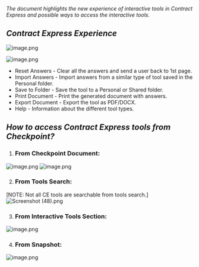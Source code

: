 _The document highlights the new experience of interactive tools in Contract Express and possible ways to access the interactive tools._

## **_Contract Express Experience_**
![image.png](/.attachments/image-75d8cc3b-1713-4387-8584-8ca3bf08339a.png)

![image.png](/.attachments/image-404b2841-66f6-4ddb-aa83-4c6f7ad01c1c.png)
- Reset Answers - Clear all the answers and send a user back to 1st page.
- Import Answers - Import answers from a similar type of tool saved in the Personal folder.
- Save to Folder - Save the tool to a Personal or Shared folder.
- Print Document - Print the generated document with answers.
- Export Document - Export the tool as PDF/DOCX.
- Help - Information about the different tool types.

## **_How to access Contract Express tools from Checkpoint?_**

1. ### From Checkpoint Document:

![image.png](/.attachments/image-0f97bafc-f604-4218-a0e0-fe3691d8bd8f.png)
![image.png](/.attachments/image-cf19132d-6ada-4af0-a9df-2b892c4db711.png)

2. ### From Tools Search:
[NOTE: Not all CE tools are searchable from tools search.]
![Screenshot (48).png](/.attachments/Screenshot%20(48)-79ba7d80-5bef-448a-b526-1e1e16f752c1.png)

3. ### From Interactive Tools Section:
![image.png](/.attachments/image-de381019-8f08-4c12-8b46-1a331a12584e.png)

4. ### From Snapshot:
![image.png](/.attachments/image-edbdd7d3-940f-4143-8f00-51c2336c092a.png)
